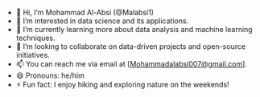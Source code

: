 - 👋 Hi, I’m Mohammad Al-Absi (@Malabsi1)
- 👀 I’m interested in data science and its applications.
- 🌱 I’m currently learning more about data analysis and machine learning techniques.
- 💞️ I’m looking to collaborate on data-driven projects and open-source initiatives.
- 📫 You can reach me via email at [Mohammadalabsi007@gmail.com].
- 😄 Pronouns: he/him
- ⚡ Fun fact: I enjoy hiking and exploring nature on the weekends!

<!---
Malabsi1/Malabsi1 is a ✨ special ✨ repository because its `README.md` (this file) appears on your GitHub profile.
You can click the Preview link to take a look at your changes.
--->
